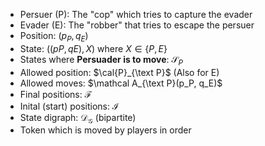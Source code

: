 - Persuer (P): The "cop" which tries to capture the evader
- Evader (E): The "robber" that tries to escape the persuer
- Position: $(p_P, q_E)$
- State: $((pP, qE), X)$ where $X ∈ \{ P, E \}$
- States where **Persuader is to move**: $\mathcal S_P$
- Allowed position: $\cal{P}_{\text P}$ (Also for E)
- Allowed moves: $\mathcal A_{\text P}(p_P, q_E)$
- Final positions: $\mathcal F$
- Inital (start) positions: $\mathcal I$
- State digraph: $\mathcal D_{\mathcal G}$ (bipartite)
- Token which is moved by players in order
